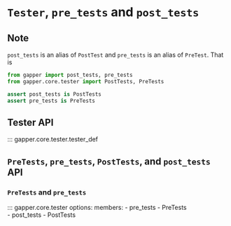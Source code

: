 # `Tester`, `pre_tests` and `post_tests`

## Note 

`post_tests` is an alias of `PostTest` and `pre_tests` is an alias of `PreTest`. That is

```python
from gapper import post_tests, pre_tests
from gapper.core.tester import PostTests, PreTests

assert post_tests is PostTests
assert pre_tests is PreTests
```

## Tester API
::: gapper.core.tester.tester_def

## `PreTests`, `pre_tests`, `PostTests`, and `post_tests` API

### `PreTests` and `pre_tests`
::: gapper.core.tester
    options:
        members:
            - pre_tests
            - PreTests  
            - post_tests
            - PostTests 
